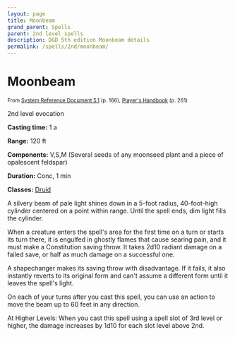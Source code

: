 ```yaml
---
layout: page
title: Moonbeam
grand_parent: Spells
parent: 2nd level spells 
description: D&D 5th edition Moonbeam details
permalink: /spells/2nd/moonbeam/
---
```


# Moonbeam

<small>From <a target="_blank" href="https://media.wizards.com/2016/downloads/DND/SRD-OGL_V5.1.pdf">System Reference Document 5.1</a> (p. 166), <a target="_blank" href="https://dnd.wizards.com/products/tabletop-games/rpg-products/rpg_playershandbook">Player's Handbook</a> (p. 261)</small>


2nd level evocation

**Casting time:** 1 a

**Range:** 120 ft

**Components:** V,S,M (Several seeds of any moonseed plant and a piece of opalescent feldspar)

**Duration:** Conc, 1 min

**Classes:** [Druid](/classes/druid/)

A silvery beam of pale light shines down in a 5-foot radius, 40-foot-high cylinder centered on a point within range. Until the spell ends, dim light fills the cylinder.

   When a creature enters the spell's area for the first time on a turn or starts its turn there, it is engulfed in ghostly flames that cause searing pain, and it must make a Constitution saving throw. It takes 2d10 radiant damage on a failed save, or half as much damage on a successful one.

   A shapechanger makes its saving throw with disadvantage. If it fails, it also instantly reverts to its original form and can't assume a different form until it leaves the spell's light.

   On each of your turns after you cast this spell, you can use an action to move the beam up to 60 feet in any direction.

   At Higher Levels: When you cast this spell using a spell slot of 3rd level or higher, the damage increases by 1d10 for each slot level above 2nd.